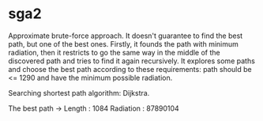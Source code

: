 # sga2
Approximate brute-force approach. It doesn't guarantee to find the best path, but one of the best ones.
Firstly, it founds the path with minimum radiation, then it restricts to go the same way in the middle of the discovered path
and tries to find it again recursively.
It explores some paths and choose the best path according to these requirements: 
path should be <= 1290 and have the minimum possible radiation.

Searching shortest path algorithm: Dijkstra.

The best path -> Length : 1084 Radiation : 87890104
